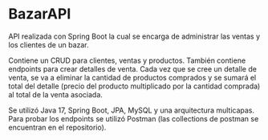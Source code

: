 # BazarAPI
API realizada con Spring Boot la cual se encarga de administrar las ventas y los clientes de un bazar.

Contiene un CRUD para clientes, ventas y productos. También contiene endpoints para crear detalles de venta. Cada vez que se cree un detalle de venta, se va a eliminar la cantidad de productos comprados y se sumará el total del detalle (precio del producto multiplicado por la cantidad comprada) al total de la venta asociada.

Se utilizó Java 17, Spring Boot, JPA, MySQL y una arquitectura multicapas. Para probar los endpoints se utilizó Postman (las collections de postman se encuentran en el repositorio).
